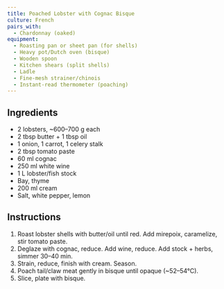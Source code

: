 ```yaml
---
title: Poached Lobster with Cognac Bisque
culture: French
pairs_with:
  - Chardonnay (oaked)
equipment:
  - Roasting pan or sheet pan (for shells)
  - Heavy pot/Dutch oven (bisque)
  - Wooden spoon
  - Kitchen shears (split shells)
  - Ladle
  - Fine-mesh strainer/chinois
  - Instant-read thermometer (poaching)
---
```


## Ingredients
- 2 lobsters, ~600–700 g each
- 2 tbsp butter + 1 tbsp oil
- 1 onion, 1 carrot, 1 celery stalk
- 2 tbsp tomato paste
- 60 ml cognac
- 250 ml white wine
- 1 L lobster/fish stock
- Bay, thyme
- 200 ml cream
- Salt, white pepper, lemon

## Instructions
1. Roast lobster shells with butter/oil until red. Add mirepoix, caramelize, stir tomato paste.
2. Deglaze with cognac, reduce. Add wine, reduce. Add stock + herbs, simmer 30–40 min.
3. Strain, reduce, finish with cream. Season.
4. Poach tail/claw meat gently in bisque until opaque (~52–54°C).
5. Slice, plate with bisque.
